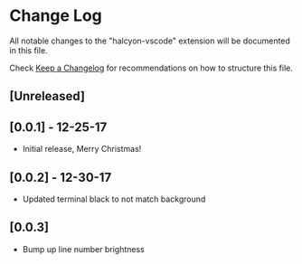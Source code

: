 # Change Log

All notable changes to the "halcyon-vscode" extension will be documented in this file.

Check [Keep a Changelog](http://keepachangelog.com/) for recommendations on how to structure this file.

## [Unreleased]

## [0.0.1] - 12-25-17

- Initial release, Merry Christmas!

## [0.0.2] - 12-30-17

- Updated terminal black to not match background

## [0.0.3]

- Bump up line number brightness
